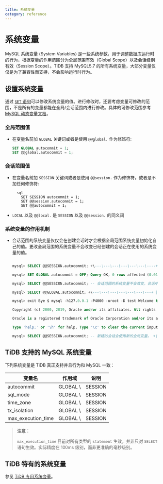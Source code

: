 ```yaml
---
title: 系统变量
category: reference
---
```


# 系统变量

MySQL 系统变量 (System Variables) 是一些系统参数，用于调整数据库运行时的行为，根据变量的作用范围分为全局范围有效（Global Scope）以及会话级别有效（Session Scope）。TiDB 支持 MySQL5.7 的所有系统变量，大部分变量仅仅是为了兼容性而支持，不会影响运行时行为。

## 设置系统变量

通过 [`SET` 语句](/reference/sql/statements/admin.md#set-语句)可以修改系统变量的值。进行修改时，还要考虑变量可修改的范围，不是所有的变量都能在全局/会话范围内进行修改。具体的可修改范围参考 [MySQL 动态变量文档](https://dev.mysql.com/doc/refman/5.7/en/dynamic-system-variables.html)。

### 全局范围值

* 在变量名前加 `GLOBAL` 关键词或者是使用 `@@global.` 作为修饰符:
    
    ```sql
    SET GLOBAL autocommit = 1;
    SET @@global.autocommit = 1;
    ```

### 会话范围值

* 在变量名前加 `SESSION` 关键词或者是使用 `@@session.` 作为修饰符，或者是不加任何修饰符:
    
        sql
          SET SESSION autocommit = 1;
          SET @@session.autocommit = 1;
          SET @@autocommit = 1;

* `LOCAL` 以及 `@@local.` 是 `SESSION` 以及 `@@session.` 的同义词

### 系统变量的作用机制

* 会话范围的系统变量仅仅会在创建会话时才会根据全局范围系统变量初始化自己的值。更改全局范围的系统变量不会改变已经创建的会话正在使用的系统变量的值。
    
    ```sql mysql> SELECT @@GLOBAL.autocommit; +\---\---\---\---\---\---\---+ | @@GLOBAL.autocommit | +\---\---\---\---\---\---\---+ | ON | +\---\---\---\---\---\---\---+ 1 row in set (0.00 sec)
    
    mysql> SELECT @@SESSION.autocommit; +\---\---\---\---\---\---\----+ | @@SESSION.autocommit | +\---\---\---\---\---\---\----+ | ON | +\---\---\---\---\---\---\----+ 1 row in set (0.00 sec)
    
    mysql> SET GLOBAL autocommit = OFF; Query OK, 0 rows affected (0.01 sec)
    
    mysql> SELECT @@SESSION.autocommit; -- 会话范围的系统变量不会改变，会话中执行的事务依旧是以自动提交的形式来进行。 +\---\---\---\---\---\---\----+ | @@SESSION.autocommit | +\---\---\---\---\---\---\----+ | ON | +\---\---\---\---\---\---\----+ 1 row in set (0.00 sec)
    
    mysql> SELECT @@GLOBAL.autocommit; +\---\---\---\---\---\---\---+ | @@GLOBAL.autocommit | +\---\---\---\---\---\---\---+ | OFF | +\---\---\---\---\---\---\---+ 1 row in set (0.00 sec)
    
    mysql> exit Bye $ mysql -h127.0.0.1 -P4000 -uroot -D test Welcome to the MySQL monitor. Commands end with ; or \g. Your MySQL connection id is 3 Server version: 5.7.25-TiDB-None MySQL Community Server (Apache License 2.0)
    
    Copyright (c) 2000, 2019, Oracle and/or its affiliates. All rights reserved.
    
    Oracle is a registered trademark of Oracle Corporation and/or its affiliates. Other names may be trademarks of their respective owners.
    
    Type 'help;' or '\h' for help. Type '\c' to clear the current input statement.
    
    mysql> SELECT @@SESSION.autocommit; -- 新建的会话会使用新的全局变量。 +\---\---\---\---\---\---\----+ | @@SESSION.autocommit | +\---\---\---\---\---\---\----+ | OFF | +\---\---\---\---\---\---\----+ 1 row in set (0.00 sec) ```

## TiDB 支持的 MySQL 系统变量

下列系统变量是 TiDB 真正支持并且行为和 MySQL 一致：

| 变量名                      | 作用域       | 说明                             |
| ------------------------ | --------- | ------------------------------ |
| autocommit               | GLOBAL \ | SESSION | 是否自动 Commit 事务       |
| sql_mode                 | GLOBAL \ | SESSION | 支持部分 MySQL SQL mode， |
| time_zone                | GLOBAL \ | SESSION | 数据库所使用的时区            |
| tx_isolation             | GLOBAL \ | SESSION | 事务隔离级别               |
| max\_execution\_time | GLOBAL \ | SESSION | 语句超时时间，单位为毫秒         |


> **注意：**
> 
> `max_execution_time` 目前对所有类型的 `statement` 生效，并非只对 `SELECT` 语句生效。实际精度在 100ms 级别，而非更准确的毫秒级别。

## TiDB 特有的系统变量

参见 [TiDB 专用系统变量](/reference/configuration/tidb-server/tidb-specific-variables.md)。